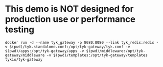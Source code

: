 # This demo is NOT designed for production use or performance testing

```
docker run -d --name tyk_gateway -p 8080:8080 --link tyk_redis:redis -v $(pwd)/tyk.standalone.conf:/opt/tyk-gateway/tyk.conf -v $(pwd)/apps:/opt/tyk-gateway/apps -v $(pwd)/middleware:/opt/tyk-gateway/middleware -v $(pwd)/templates:/opt/tyk-gateway/templates tykio/tyk-gateway
```
